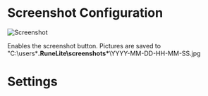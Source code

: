 # Screenshot Configuration

![Screenshot](https://i.imgur.com/hj2xd3J.png)

Enables the screenshot button. Pictures are saved to "C:\users\*****\.RuneLite\screenshots\*****\YYYY-MM-DD-HH-MM-SS.jpg

# Settings

